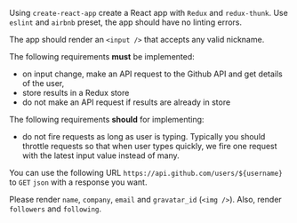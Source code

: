 Using `create-react-app` create a React app with `Redux` and `redux-thunk`. Use `eslint` and `airbnb` preset, the app should have no linting errors.

The app should render an `<input />` that accepts any valid nickname.

The following requirements **must** be implemented:
- on input change, make an API request to the Github API and get details of the user,
- store results in a Redux store
- do not make an API request if results are already in store

The following requirements **should** for implementing:
- do not fire requests as long as user is typing. Typically you should throttle requests so that when user types quickly, we fire one request with the latest input value instead of many.

You can use the following URL `https://api.github.com/users/${username}` to `GET` `json` with a response you want.

Please render `name`, `company`, `email` and `gravatar_id` (`<img />`). Also, render `followers` and `following`.
